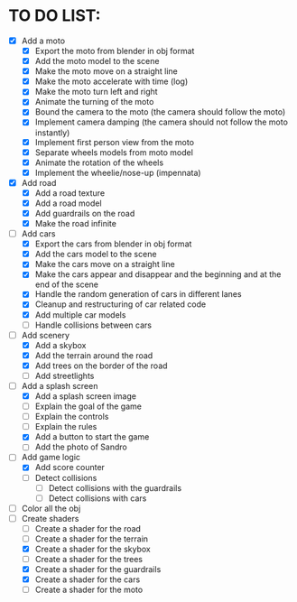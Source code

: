 # TO DO LIST:
- [x] Add a moto
  - [x] Export the moto from blender in obj format
  - [x] Add the moto model to the scene
  - [x] Make the moto move on a straight line
  - [x] Make the moto accelerate with time (log)
  - [x] Make the moto turn left and right
  - [x] Animate the turning of the moto
  - [x] Bound the camera to the moto (the camera should follow the moto)
  - [x] Implement camera damping (the camera should not follow the moto instantly)
  - [x] Implement first person view from the moto
  - [x] Separate wheels models from moto model
  - [x] Animate the rotation of the wheels
  - [x] Implement the wheelie/nose-up (impennata)
- [x] Add road
  - [x] Add a road texture
  - [x] Add a road model
  - [x] Add guardrails on the road
  - [x] Make the road infinite
- [ ] Add cars
  - [x] Export the cars from blender in obj format
  - [x] Add the cars model to the scene
  - [x] Make the cars move on a straight line
  - [x] Make the cars appear and disappear and the beginning and at the end of the scene
  - [x] Handle the random generation of cars in different lanes
  - [x] Cleanup and restructuring of car related code
  - [x] Add multiple car models
  - [ ] Handle collisions between cars
- [ ] Add scenery
  - [x] Add a skybox
  - [x] Add the terrain around the road
  - [x] Add trees on the border of the road
  - [ ] Add streetlights
- [ ] Add a splash screen
  - [x] Add a splash screen image
  - [ ] Explain the goal of the game
  - [ ] Explain the controls
  - [ ] Explain the rules
  - [x] Add a button to start the game
  - [ ] Add the photo of Sandro
- [ ] Add game logic
  - [x] Add score counter
  - [ ] Detect collisions
    - [ ] Detect collisions with the guardrails
    - [ ] Detect collisions with cars
- [ ] Color all the obj
- [ ] Create shaders
  - [ ] Create a shader for the road
  - [ ] Create a shader for the terrain
  - [x] Create a shader for the skybox
  - [ ] Create a shader for the trees
  - [x] Create a shader for the guardrails
  - [x] Create a shader for the cars
  - [ ] Create a shader for the moto